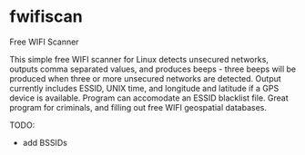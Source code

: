 # fwifiscan
Free WIFI Scanner

This simple free WIFI scanner for Linux detects unsecured networks, outputs comma separated values, and produces beeps - three beeps will be produced when three or more unsecured networks are detected. Output currently includes ESSID, UNIX time, and longitude and latitude if a GPS device is available. Program can accomodate an ESSID blacklist file. Great program for criminals, and filling out free WIFI geospatial databases.

TODO:
- add BSSIDs
